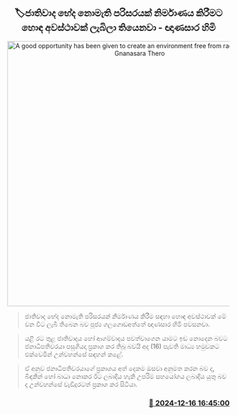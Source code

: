 <p align='center'><b><h2 align='center' title='A good opportunity has been given to create an environment free from racial divisions - Gnanasara Thero'>🏷ජාතිවාද භේද නොමැති පරිසරයක් නිර්මාණය කිරීම​ට හොඳ අවස්ථාවක් ලැබිලා තියෙනවා - ඥාණසාර හිමි</h2></b></p>
<p align='center'><img src='https://helakuru.sgp1.cdn.digitaloceanspaces.com/esana/images/lib/gnasara-thero-media.jpg' width='600' alt='A good opportunity has been given to create an environment free from racial divisions - Gnanasara Thero'></p>

> ජාතිවාද භේද නොමැති පරිසරයක් නිර්මාණය කිරීම සඳහා හොඳ අවස්ථාවක් මේ වන විට ලැබී තිබෙන බව පූජ්‍ය ගලගොඩඅත්තේ ඥාණසාර හිමි පවසනවා.

> යළි රට තුළ ජාතිවාදය හෝ ආගම්වාදය පවත්වාගෙන යාමට ඉඩ නොදෙන බවට ජනාධිපතිවරයා පසුගියදා ප්‍රකාශ කර තිබූ බවයි අද (16) පැවති මාධ්‍ය හමුවකට එක්වෙමින් උන්වහන්සේ සඳහන් කළේ.

> ඒ අනුව ජනාධිපතිවරයාගේ ප්‍රකාශය අත් දෙකම ඔසවා අනුමත කරන බව ද, බිඳකින් හෝ බාධා නොකර ඊට ලබාදිය හැකි උපරිම සහයෝගය ලබාදිය යුතු බව ද උන්වහන්සේ වැඩිදුරටත් ප්‍රකාශ කර සිටියා.



<h3 align='right'><a href='https://www.helakuru.lk/esana/p/105941/'>📅 2024-12-16 16:45:00</a></h3>
